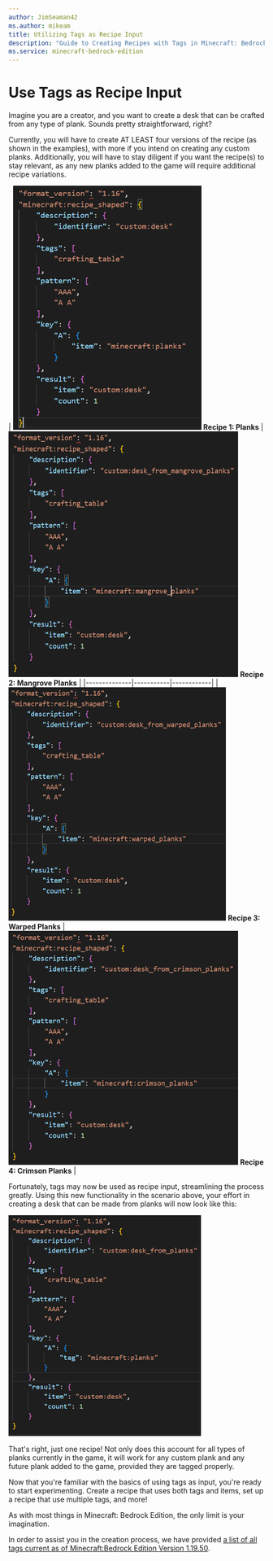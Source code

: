 ```yaml
---
author: JimSeaman42
ms.author: mikeam
title: Utilizing Tags as Recipe Input
description: "Guide to Creating Recipes with Tags in Minecraft: Bedrock Edition"
ms.service: minecraft-bedrock-edition
---
```


# Use Tags as Recipe Input

Imagine you are a creator, and you want to create a desk that can be crafted from any type of plank. Sounds pretty straightforward, right?

Currently, you will have to create AT LEAST four versions of the recipe (as shown in the examples), with more if you intend on creating any custom planks. Additionally, you will have to stay diligent if you want the recipe(s) to stay relevant, as any new planks added to the game will require additional recipe variations.

| ![Recipe using standard planks](../../../Media/Recipe_tags/Planks.png) **Recipe 1: Planks** | ![Recipe using mangrove planks](../../../Media/Recipe_tags/mangrove_planks.png) **Recipe 2: Mangrove Planks**  |
|--------------|-----------|------------|
|![Recipe using warped planks](../../../Media/Recipe_tags/Warped_planks.png) **Recipe 3: Warped Planks** | ![Recipe using crimson planks](../../../Media/Recipe_tags/Crimson_planks.png) **Recipe 4: Crimson Planks** |

Fortunately, tags may now be used as recipe input, streamlining the process greatly. Using this new functionality in the scenario above, your effort in creating a desk that can be made from planks will now look like this:

![Recipe using plank tag as input](../../../Media/Recipe_tags/Tagged_planks.png)

That's right, just one recipe! Not only does this account for all types of planks currently in the game, it will work for any custom plank and any future plank added to the game, provided they are tagged properly.

Now that you're familiar with the basics of using tags as input, you're ready to start experimenting. Create a recipe that uses both tags and items, set up a recipe that use multiple tags, and more!

 As with most things in Minecraft: Bedrock Edition, the only limit is your imagination.

In order to assist you in the creation process, we have provided [a list of all tags current as of Minecraft:Bedrock Edition Version 1.19.50](RecipeTagList.md).

